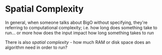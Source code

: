 # Spatial Complexity

In general, when someone talks about BigO without specifying, they're referring to computational complexity; i.e. how long does something take to run... or more how does the input impact how long something takes to run

There is also _spatial complexity_ - how much RAM or disk space does an algorithm need in order to run?

